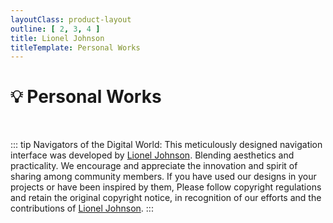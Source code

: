 ```yaml
---
layoutClass: product-layout
outline: [ 2, 3, 4 ]
title: Lionel Johnson
titleTemplate: Personal Works
---
```


<script setup>
import { NAV_DATA } from './data'
</script>
<style src="./index.scss"></style>

# 💡 Personal Works

<MNavLinks v-for="{title, items} in NAV_DATA" :title="title" :items="items"></MNavLinks>

<br/>

::: tip
Navigators of the Digital World: This meticulously designed navigation interface was developed by [Lionel Johnson](https://github.com/PrettiestFairy).
Blending aesthetics and practicality. We encourage and appreciate the innovation and spirit of sharing among community members.
If you have used our designs in your projects or have been inspired by them,
Please follow copyright regulations and retain the original copyright notice,
in recognition of our efforts and the contributions of [Lionel Johnson](https://github.com/PrettiestFairy).
:::
